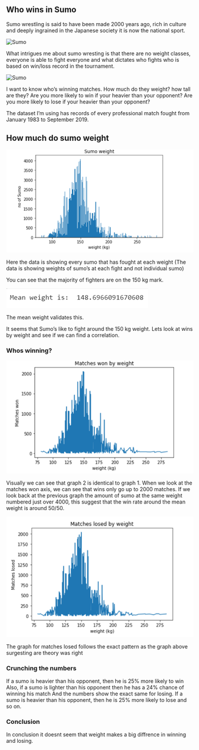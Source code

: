 ## Who wins in Sumo

Sumo wrestling is said to have been made 2000 years ago, rich in culture and deeply ingrained in the Japanese society it is now the national sport. 

![Sumo](https://upload.wikimedia.org/wikipedia/commons/a/ac/Kunisada_sumo_1851.jpg)


What intrigues me about sumo wresting is that there are no weight classes, everyone is able to fight everyone and what dictates who fights who is based on win/loss record in the tournament.


![Sumo](https://bjj-world.com/wp-content/uploads/2017/12/Screenshot_122.jpg)


I want to know who’s winning matches. How much do they weight? how tall are they? Are you more likely to win if your heavier than your opponent? Are you more likely to lose if your heavier than your opponent? 

The dataset I’m using has records of every professional match fought from January 1983 to September 2019. 


## How much do sumo weight
![Sumo](https://github.com/alifarah94/alifarah94.github.io/blob/master/img/number%20of%20sumo%202.png?raw=true)

Here the data is showing every sumo that has fought at each weight (The data is showing weights of sumo’s at each fight and not individual sumo)

You can see that the majority of fighters are on the 150 kg mark.

![Sumo](https://github.com/alifarah94/alifarah94.github.io/blob/master/img/Mean%20weight.png?raw=true)

The mean weight validates this.

It seems that Sumo’s like to fight around the 150 kg weight. Lets look at wins by weight and see if we can find a correlation.

### Whos winning?
![Sumo](https://github.com/alifarah94/alifarah94.github.io/blob/master/img/matches%20won%20by%20weight.png?raw=true)

Visually we can see that graph 2 is identical to graph 1. When we look at the matches won axis, we can see that wins only go up to 2000 matches. If we look back at the previous graph the amount of sumo at the same weight numbered just over 4000, this suggest that the win rate around the mean weight is around 50/50.

![Sumo](https://github.com/alifarah94/alifarah94.github.io/blob/master/img/maches%20lose.png?raw=true)

The graph for matches losed follows the exact pattern as the graph above surgesting are theory was right


### Crunching the numbers
If a sumo is heavier than his opponent, then he is 25% more likely to win
Also, if a sumo is lighter than his opponent then he has a 24% chance of winning his match 
And the numbers show the exact same for losing.
If a sumo is heavier than his opponent, then he is 25% more likely to lose and so on. 

### Conclusion
In conclusion it doesnt seem that weight makes a big diffrence in winning and losing.
